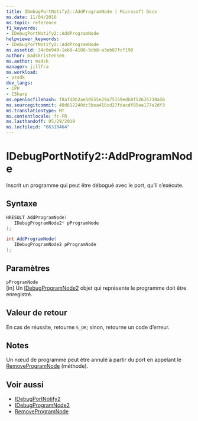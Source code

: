 ```yaml
---
title: IDebugPortNotify2::AddProgramNode | Microsoft Docs
ms.date: 11/04/2016
ms.topic: reference
f1_keywords:
- IDebugPortNotify2::AddProgramNode
helpviewer_keywords:
- IDebugPortNotify2::AddProgramNode
ms.assetid: 34c0e949-1eb9-4108-9cb8-a3eb87fcf190
author: madskristensen
ms.author: madsk
manager: jillfra
ms.workload:
- vssdk
dev_langs:
- CPP
- CSharp
ms.openlocfilehash: f0afd0b2ae50555e29a75159edb8f52635730a56
ms.sourcegitcommit: 40d612240dc5bea418cd27fdacdf85ea177e2df3
ms.translationtype: MT
ms.contentlocale: fr-FR
ms.lasthandoff: 05/29/2019
ms.locfileid: "66319464"
---
```

# <a name="idebugportnotify2addprogramnode"></a>IDebugPortNotify2::AddProgramNode
Inscrit un programme qui peut être débogué avec le port, qu'il s’exécute.

## <a name="syntax"></a>Syntaxe

```cpp
HRESULT AddProgramNode( 
   IDebugProgramNode2* pProgramNode
);
```

```csharp
int AddProgramNode( 
   IDebugProgramNode2 pProgramNode
);
```

## <a name="parameters"></a>Paramètres
`pProgramNode`\
[in] Un [IDebugProgramNode2](../../../extensibility/debugger/reference/idebugprogramnode2.md) objet qui représente le programme doit être enregistré.

## <a name="return-value"></a>Valeur de retour
 En cas de réussite, retourne `S_OK`; sinon, retourne un code d’erreur.

## <a name="remarks"></a>Notes
 Un nœud de programme peut être annulé à partir du port en appelant le [RemoveProgramNode](../../../extensibility/debugger/reference/idebugportnotify2-removeprogramnode.md) (méthode).

## <a name="see-also"></a>Voir aussi
- [IDebugPortNotify2](../../../extensibility/debugger/reference/idebugportnotify2.md)
- [IDebugProgramNode2](../../../extensibility/debugger/reference/idebugprogramnode2.md)
- [RemoveProgramNode](../../../extensibility/debugger/reference/idebugportnotify2-removeprogramnode.md)